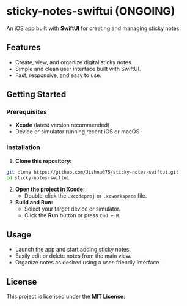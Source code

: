 # sticky-notes-swiftui (ONGOING)

An iOS app built with **SwiftUI** for creating and managing sticky notes.

## Features

- Create, view, and organize digital sticky notes.
- Simple and clean user interface built with SwiftUI.
- Fast, responsive, and easy to use.


## Getting Started

### Prerequisites

- **Xcode** (latest version recommended)
- Device or simulator running recent iOS or macOS


### Installation

1. **Clone this repository:**

```bash
git clone https://github.com/Jishnu075/sticky-notes-swiftui.git
cd sticky-notes-swiftui
```

2. **Open the project in Xcode:**
    - Double-click the `.xcodeproj` or `.xcworkspace` file.
3. **Build and Run:**
    - Select your target device or simulator.
    - Click the **Run** button or press `Cmd + R`.

## Usage

- Launch the app and start adding sticky notes.
- Easily edit or delete notes from the main view.
- Organize notes as desired using a user-friendly interface.


## License

This project is licensed under the **MIT License**:
